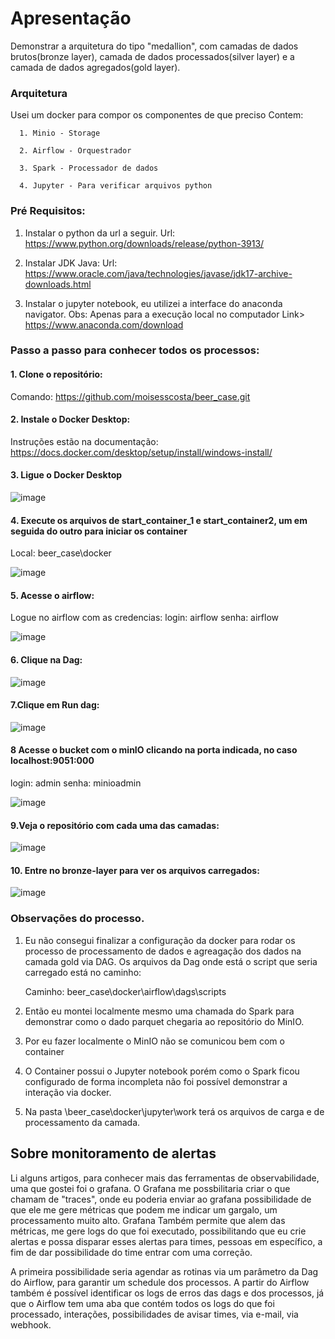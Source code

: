 # Apresentação
Demonstrar a arquitetura do tipo "medallion", com camadas de dados brutos(bronze layer), camada de dados processados(silver layer) e a camada de dados agregados(gold layer).

### Arquitetura
   Usei um docker para compor os componentes de que preciso
   Contem:
   
      1. Minio - Storage
      
      2. Airflow - Orquestrador
      
      3. Spark - Processador de dados
      
      4. Jupyter - Para verificar arquivos python

### Pré Requisitos:
   1. Instalar o python da url a seguir.
   Url: https://www.python.org/downloads/release/python-3913/
   2. Instalar JDK Java:
   Url: https://www.oracle.com/java/technologies/javase/jdk17-archive-downloads.html

3. Instalar o jupyter notebook, eu utilizei a interface do anaconda navigator.
   Obs: Apenas para a execução local no computador
   Link> https://www.anaconda.com/download

### Passo a passo para conhecer todos os processos:
#### 1. Clone o repositório:
   Comando: https://github.com/moisesscosta/beer_case.git

#### 2. Instale o Docker Desktop:

   Instruções estão na documentação: https://docs.docker.com/desktop/setup/install/windows-install/

#### 3. Ligue o Docker Desktop

![image](https://github.com/user-attachments/assets/aec92f85-9c63-4375-a1bf-81ae07d6f727)

#### 4. Execute os arquivos de start_container_1 e start_container2, um em seguida do outro para iniciar os container
   Local: beer_case\docker

![image](https://github.com/user-attachments/assets/585ffb1e-bf2f-45ab-bc9b-fd5366a70d9c)

#### 5. Acesse o airflow:

   Logue no airflow com as credencias:
   login: airflow
   senha: airflow
   
![image](https://github.com/user-attachments/assets/38376707-0065-431a-8531-42d96ad680de)

#### 6. Clique na Dag:

![image](https://github.com/user-attachments/assets/90811971-40c8-4900-9959-1a7b4277be4d)

#### 7.Clique em Run dag:

![image](https://github.com/user-attachments/assets/038cdd6b-5250-463c-b23e-6d76fcfeccf0)

#### 8 Acesse o bucket com o minIO clicando na porta indicada, no caso localhost:9051:000
login: admin
senha: minioadmin

![image](https://github.com/user-attachments/assets/9ab66785-df64-446b-bddb-c19d9b817bb4)


#### 9.Veja o repositório com cada uma das camadas:

![image](https://github.com/user-attachments/assets/b406e951-c23d-4444-8c31-28be7ce8e0be)

#### 10. Entre no bronze-layer para ver os arquivos carregados:

![image](https://github.com/user-attachments/assets/a62aa3a4-ed18-45a4-b219-7d817286f758)

### Observações do processo.
   1. Eu não consegui finalizar a configuração da docker para rodar os processo de processamento de dados e agreagação dos dados na camada gold via DAG. Os arquivos da Dag onde está o script que seria carregado está no caminho:

      Caminho: beer_case\docker\airflow\dags\scripts


   2. Então eu montei localmente mesmo uma chamada do Spark para demonstrar como o dado parquet chegaria ao repositório do MinIO.
   3. Por eu fazer localmente o MinIO não se comunicou bem com o container
   4. O Container possui o Jupyter notebook porém como o Spark ficou configurado de forma incompleta não foi possível demonstrar a interação via docker.
   5. Na pasta \beer_case\docker\jupyter\work terá os arquivos de carga e de processamento da camada.

## Sobre monitoramento de alertas
Li alguns artigos, para conhecer mais das ferramentas de observabilidade, uma que gostei foi o grafana. O Grafana me possbilitaria  criar o que chamam de  "traces", onde eu poderia enviar ao grafana possibilidade de que ele me gere métricas que podem me indicar um gargalo, um processamento muito alto.
Grafana Também permite que alem das métricas, me gere logs do que foi executado, possibilitando que eu crie alertas e possa disparar esses alertas para times, pessoas em específico, a fim de dar possibilidade do time entrar com uma correção.

A primeira possibilidade seria agendar as rotinas via um parâmetro da Dag do Airflow, para garantir um schedule dos processos. A partir do Airflow também é possível identificar os logs de erros das dags e dos processos, já que o Airflow tem uma aba que contém todos os logs do que foi processado, interações, possibilidades de avisar times, via e-mail, via webhook.
